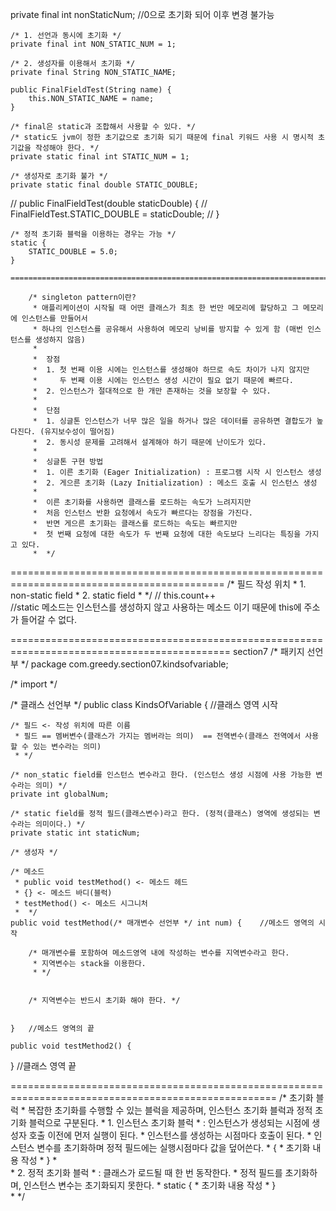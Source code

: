 private final int nonStaticNum;		//0으로 초기화 되어 이후 변경 불가능
	
	/* 1. 선언과 동시에 초기화 */
	private final int NON_STATIC_NUM = 1;
	
	/* 2. 생성자를 이용해서 초기화 */
	private final String NON_STATIC_NAME;
	
	public FinalFieldTest(String name) {
		this.NON_STATIC_NAME = name;
	}
	
	/* final은 static과 조합해서 사용할 수 있다. */
	/* static도 jvm이 정한 초기값으로 초기화 되기 때문에 final 키워드 사용 시 명시적 초기값을 작성해야 한다. */
	private static final int STATIC_NUM = 1;
	
	/* 생성자로 초기화 불가 */
	private static final double STATIC_DOUBLE;
	
//	public FinalFieldTest(double staticDouble) {
//		FinalFieldTest.STATIC_DOUBLE = staticDouble;
//	}
	
	/* 정적 초기화 블럭을 이용하는 경우는 가능 */
	static {
		STATIC_DOUBLE = 5.0;
	}
	
	========================================================================================
	
		/* singleton pattern이란?
		 * 애플리케이션이 시작될 때 어떤 클래스가 최초 한 번만 메모리에 할당하고 그 메모리에 인스턴스를 만들어서
		 * 하나의 인스턴스를 공유해서 사용하여 메모리 낭비를 방지할 수 있게 함 (매번 인스턴스를 생성하지 않음)
		 * 
		 *  장점
		 *  1. 첫 번째 이용 시에는 인스턴스를 생성해야 하므로 속도 차이가 나지 않지만
		 *     두 번째 이용 시에는 인스턴스 생성 시간이 필요 없기 때문에 빠르다.
		 *  2. 인스턴스가 절대적으로 한 개만 존재하는 것을 보장할 수 있다.
		 *  
		 *  단점
		 *  1. 싱글톤 인스턴스가 너무 많은 일을 하거나 많은 데이터를 공유하면 결합도가 높다진다. (유지보수성이 떨어짐)
		 *  2. 동시성 문제를 고려해서 설계해야 하기 때문에 난이도가 있다.   	
		 * 
		 *  싱글톤 구현 방법
		 *  1. 이른 초기화 (Eager Initialization) : 프로그램 시작 시 인스턴스 생성
		 *  2. 게으른 초기화 (Lazy Initialization) : 메소드 호출 시 인스턴스 생성
		 *  
		 *  이른 초기화를 사용하면 클래스를 로드하는 속도가 느려지지만
		 *  처음 인스턴스 반환 요청에서 속도가 빠르다는 장점을 가진다.
		 *  반면 게으른 초기화는 클래스를 로드하는 속도는 빠르지만
		 *  첫 번째 요청에 대한 속도가 두 번째 요청에 대한 속도보다 느리다는 특징을 가지고 있다.
		 *  */
		 
===========================================================================================
		/* 필드 작성 위치 
	 * 1. non-static field
	 * 2. static field
	 * */
	 //		this.count++		
	 //static 메소드는 인스턴스를 생성하지 않고 사용하는 메소드 이기 때문에 this에 주소가 들어갈 수 없다.
	 
============================================================================================
section7
/* 패키지 선언부 */
package com.greedy.section07.kindsofvariable;

/* import */

/* 클래스 선언부 */
public class KindsOfVariable {	//클래스 영역 시작
	
	/* 필드 <- 작성 위치에 따른 이름
	 * 필드 == 멤버변수(클래스가 가지는 멤버라는 의미)  == 전역변수(클래스 전역에서 사용할 수 있는 변수라는 의미)
	 * */
	
	/* non_static field를 인스턴스 변수라고 한다. (인스턴스 생성 시점에 사용 가능한 변수라는 의미) */
	private int globalNum;
	
	/* static field를 정적 필드(클래스변수)라고 한다. (정적(클래스) 영역에 생성되는 변수라는 의미이다.) */
	private static int staticNum;
	
	/* 생성자 */
	
	/* 메소드
	 * public void testMethod() <- 메소드 헤드
	 * {} <- 메소드 바디(블럭)
	 * testMethod() <- 메소드 시그니처
	 *  */
	public void testMethod(/* 매개변수 선언부 */ int num) {	//메소드 영역의 시작
		
		/* 매개변수를 포함하여 메소드영역 내에 작성하는 변수를 지역변수라고 한다. 
		 * 지역변수는 stack을 이용한다.
		 * */
		
		
		/* 지역변수는 반드시 초기화 해야 한다. */

		
	}	//메소드 영역의 끝
	
	public void testMethod2() {
		
}	//클래스 영역 끝

====================================================================================================
/* 초기화 블럭 
		 * 복잡한 초기화를 수행할 수 있는 블럭을 제공하며, 인스턴스 초기화 블럭과 정적 초기화 블럭으로 구분된다.
		 * 1. 인스턴스 초기화 블럭
		 * : 인스턴스가 생성되는 시점에 생성자 호출 이전에 먼저 실행이 된다.
		 *   인스턴스를 생성하는 시점마다 호출이 된다.
		 *   인스턴스 변수를 초기화하며 정적 필드에는 실행시점마다 값을 덮어쓴다.
		 * {
		 * 		초기화 내용 작성
		 * }
		 *   
		 * 2. 정적 초기화 블럭
		 * : 클래스가 로드될 때 한 번 동작한다.
		 * 	 정적 필드를 초기화하며, 인스턴스 변수는 초기화되지 못한다.
		 * static {
		 * 		초기화 내용 작성
		 * }  
		 * */



		 
	